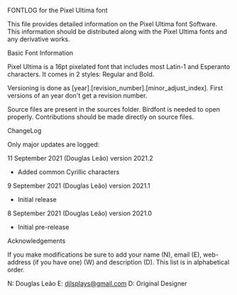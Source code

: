 FONTLOG for the Pixel Ultima font

This file provides detailed information on the Pixel Ultima
font Software. This information should be distributed along
with the Pixel Ultima fonts and any derivative works.

Basic Font Information

Pixel Ultima is a 16pt pixelated font that includes most Latin-1
and Esperanto characters. It comes in 2 styles: Regular and
Bold.

Versioning is done as [year].[revision_number].[minor_adjust_index].
First versions of an year don't get a revision number.

Source files are present in the sources folder. Birdfont is
needed to open properly. Contributions should be made directly
on source files.

ChangeLog

Only major updates are logged:

11 September 2021 (Douglas Leão) version 2021.2
- Added common Cyrillic characters

9 September 2021 (Douglas Leão) version 2021.1
- Initial release

8 September 2021 (Douglas Leão) version 2021.0
- Initial pre-release

Acknowledgements

If you make modifications be sure to add your name (N), email
(E), web-address (if you have one) (W) and description (D). 
This list is in alphabetical order.

N: Douglas Leão
E: djlsplays@gmail.com
D: Original Designer
